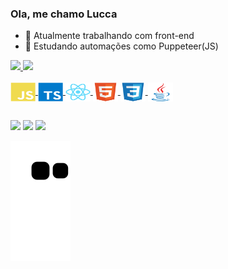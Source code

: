 ### Ola, me chamo Lucca

- 🔭 Atualmente trabalhando com front-end
- 🌱 Estudando automações como Puppeteer(JS)

<div>
  <a href="https://github.com/Luccacvb">
  <img height="180em" src="https://github-readme-stats.vercel.app/api?username=Luccacvb&show_icons=true&theme=transparent&include_all_commits=true&count_private=true"/>
  <img height="180em" src="https://github-readme-stats.vercel.app/api/top-langs/?username=Luccacvb&layout=compact&langs_count=16&theme=transparent"/>
</div>

<div style="display: inline_block"><br>
  <img align="center" alt="Lucca-Js" height="30" width="40" src="https://raw.githubusercontent.com/devicons/devicon/master/icons/javascript/javascript-plain.svg">
  <img align="center" alt="Lucca-Ts" height="30" width="40" src="https://raw.githubusercontent.com/devicons/devicon/master/icons/typescript/typescript-plain.svg">
  <img align="center" alt="Lucca-React" height="30" width="40" src="https://raw.githubusercontent.com/devicons/devicon/master/icons/react/react-original.svg">
  <img align="center" alt="Lucca-HTML" height="30" width="40" src="https://raw.githubusercontent.com/devicons/devicon/master/icons/html5/html5-original.svg">
  <img align="center" alt="Lucca-CSS" height="30" width="40" src="https://raw.githubusercontent.com/devicons/devicon/master/icons/css3/css3-original.svg">
  <img align="center" alt="Lucca-JAVA" height="30" width="40" src="https://raw.githubusercontent.com/devicons/devicon/master/icons/java/java-original.svg">
</div>
  
  ##
 
<div>
  <a href="https://instagram.com/luccaboas" target="_blank"><img src="https://img.shields.io/badge/-Instagram-%23E4405F?style=for-the-badge&logo=instagram&logoColor=white" target="_blank"></a>
  <a href = "mailto:luccavilasboas@hotmail.com"><img src="https://img.shields.io/badge/-Gmail-%23333?style=for-the-badge&logo=gmail&logoColor=white" target="_blank"></a>
  <a href="https://www.linkedin.com/in/lucca-vilas-boas-15181118a" target="_blank"><img src="https://img.shields.io/badge/-LinkedIn-%230077B5?style=for-the-badge&logo=linkedin&logoColor=white"     
  target="_blank"></a> 
</div>

![Snake animation](https://github.com/Luccacvb/Luccacvb/blob/output/github-contribution-grid-snake.svg)

